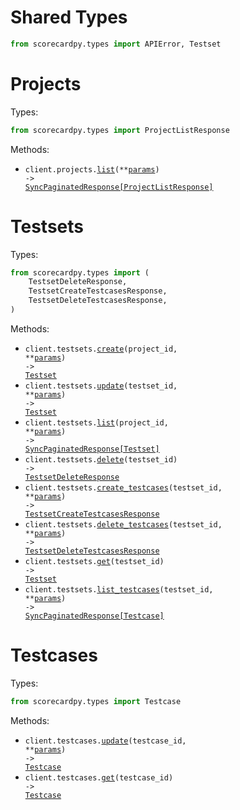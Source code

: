 # Shared Types

```python
from scorecardpy.types import APIError, Testset
```

# Projects

Types:

```python
from scorecardpy.types import ProjectListResponse
```

Methods:

- <code title="get /projects">client.projects.<a href="./src/scorecardpy/resources/projects.py">list</a>(\*\*<a href="src/scorecardpy/types/project_list_params.py">params</a>) -> <a href="./src/scorecardpy/types/project_list_response.py">SyncPaginatedResponse[ProjectListResponse]</a></code>

# Testsets

Types:

```python
from scorecardpy.types import (
    TestsetDeleteResponse,
    TestsetCreateTestcasesResponse,
    TestsetDeleteTestcasesResponse,
)
```

Methods:

- <code title="post /projects/{projectId}/testsets">client.testsets.<a href="./src/scorecardpy/resources/testsets.py">create</a>(project_id, \*\*<a href="src/scorecardpy/types/testset_create_params.py">params</a>) -> <a href="./src/scorecardpy/types/shared/testset.py">Testset</a></code>
- <code title="patch /testsets/{testsetId}">client.testsets.<a href="./src/scorecardpy/resources/testsets.py">update</a>(testset_id, \*\*<a href="src/scorecardpy/types/testset_update_params.py">params</a>) -> <a href="./src/scorecardpy/types/shared/testset.py">Testset</a></code>
- <code title="get /projects/{projectId}/testsets">client.testsets.<a href="./src/scorecardpy/resources/testsets.py">list</a>(project_id, \*\*<a href="src/scorecardpy/types/testset_list_params.py">params</a>) -> <a href="./src/scorecardpy/types/shared/testset.py">SyncPaginatedResponse[Testset]</a></code>
- <code title="delete /testsets/{testsetId}">client.testsets.<a href="./src/scorecardpy/resources/testsets.py">delete</a>(testset_id) -> <a href="./src/scorecardpy/types/testset_delete_response.py">TestsetDeleteResponse</a></code>
- <code title="post /testsets/{testsetId}/testcases">client.testsets.<a href="./src/scorecardpy/resources/testsets.py">create_testcases</a>(testset_id, \*\*<a href="src/scorecardpy/types/testset_create_testcases_params.py">params</a>) -> <a href="./src/scorecardpy/types/testset_create_testcases_response.py">TestsetCreateTestcasesResponse</a></code>
- <code title="delete /testsets/{testsetId}/testcases">client.testsets.<a href="./src/scorecardpy/resources/testsets.py">delete_testcases</a>(testset_id, \*\*<a href="src/scorecardpy/types/testset_delete_testcases_params.py">params</a>) -> <a href="./src/scorecardpy/types/testset_delete_testcases_response.py">TestsetDeleteTestcasesResponse</a></code>
- <code title="get /testsets/{testsetId}">client.testsets.<a href="./src/scorecardpy/resources/testsets.py">get</a>(testset_id) -> <a href="./src/scorecardpy/types/shared/testset.py">Testset</a></code>
- <code title="get /testsets/{testsetId}/testcases">client.testsets.<a href="./src/scorecardpy/resources/testsets.py">list_testcases</a>(testset_id, \*\*<a href="src/scorecardpy/types/testset_list_testcases_params.py">params</a>) -> <a href="./src/scorecardpy/types/testcase.py">SyncPaginatedResponse[Testcase]</a></code>

# Testcases

Types:

```python
from scorecardpy.types import Testcase
```

Methods:

- <code title="put /testcases/{testcaseId}">client.testcases.<a href="./src/scorecardpy/resources/testcases.py">update</a>(testcase_id, \*\*<a href="src/scorecardpy/types/testcase_update_params.py">params</a>) -> <a href="./src/scorecardpy/types/testcase.py">Testcase</a></code>
- <code title="get /testcases/{testcaseId}">client.testcases.<a href="./src/scorecardpy/resources/testcases.py">get</a>(testcase_id) -> <a href="./src/scorecardpy/types/testcase.py">Testcase</a></code>
